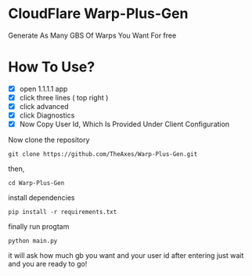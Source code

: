 # CloudFlare Warp-Plus-Gen
Generate As Many GBS Of Warps You Want For free


# How To Use?
- [x] open 1.1.1.1 app
- [x] click three lines ( top right )
- [x] click advanced
- [x] click Diagnostics
- [x] Now Copy User Id, Which Is Provided Under Client Configuration

Now clone the repository
```
git clone https://github.com/TheAxes/Warp-Plus-Gen.git
```
then,
```
cd Warp-Plus-Gen
```

install dependencies
```
pip install -r requirements.txt
```

finally run progtam
```
python main.py
```

it will ask how much gb you want and your user id
after entering just wait and you are ready to go!
